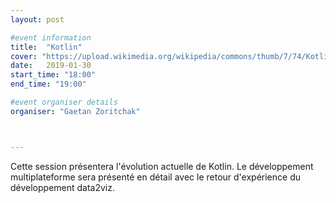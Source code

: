 ```yaml
---
layout: post

#event information
title:  "Kotlin"
cover: "https://upload.wikimedia.org/wikipedia/commons/thumb/7/74/Kotlin-logo.svg/1024px-Kotlin-logo.svg.png"
date:   2019-01-30
start_time: "18:00"
end_time: "19:00"

#event organiser details
organiser: "Gaetan Zoritchak"



---
```


Cette session présentera l'évolution actuelle de Kotlin. Le développement multiplateforme sera présenté en détail avec le retour d'expérience du développement data2viz.
